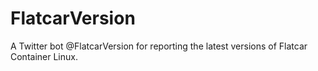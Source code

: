 # FlatcarVersion
A Twitter bot @FlatcarVersion for reporting the latest versions of Flatcar Container Linux.
